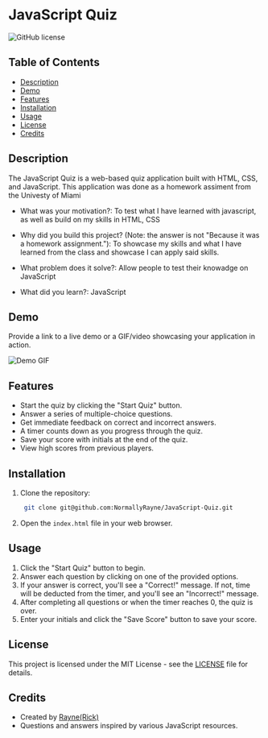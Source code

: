 
# JavaScript Quiz

![GitHub license](https://img.shields.io/badge/license-MIT-blue.svg)

## Table of Contents

- [Description](#description)
- [Demo](#demo)
- [Features](#features)
- [Installation](#installation)
- [Usage](#usage)
- [License](#license)
- [Credits](#credits)

## Description

The JavaScript Quiz is a web-based quiz application built with HTML, CSS, and JavaScript. This application was done as a homework assiment from the Univesty of Miami 

- What was your motivation?: To test what I have learned with javascript, as well as build on my skills in HTML, CSS 

- Why did you build this project? (Note: the answer is not "Because it was a homework assignment."): To showcase my skills and what I have learned from the class and showcase I can apply said skills.

- What problem does it solve?: Allow people to test their knowadge on JavaScript 

- What did you learn?: JavaScript

## Demo

Provide a link to a live demo or a GIF/video showcasing your application in action.

![Demo GIF](demo.gif)

## Features

- Start the quiz by clicking the "Start Quiz" button.
- Answer a series of multiple-choice questions.
- Get immediate feedback on correct and incorrect answers.
- A timer counts down as you progress through the quiz.
- Save your score with initials at the end of the quiz.
- View high scores from previous players.

## Installation

1. Clone the repository:

   ```bash
    git clone git@github.com:NormallyRayne/JavaScript-Quiz.git
   ```

2. Open the `index.html` file in your web browser.

## Usage

1. Click the "Start Quiz" button to begin.
2. Answer each question by clicking on one of the provided options.
3. If your answer is correct, you'll see a "Correct!" message. If not, time will be deducted from the timer, and you'll see an "Incorrect!" message.
4. After completing all questions or when the timer reaches 0, the quiz is over.
5. Enter your initials and click the "Save Score" button to save your score.


## License

This project is licensed under the MIT License - see the [LICENSE](LICENSE) file for details.

## Credits

- Created by [Rayne(Rick)](https://github.com/NormallyRayne)
- Questions and answers inspired by various JavaScript resources.

